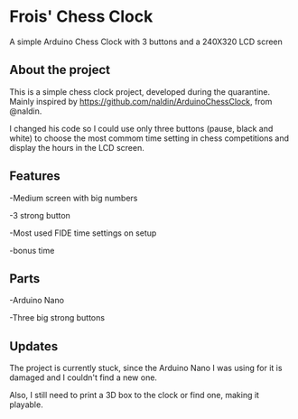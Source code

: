 # Frois' Chess Clock
A simple Arduino Chess Clock with 3 buttons and a 240X320 LCD screen

## About the project
This is a simple chess clock project, developed during the quarantine. Mainly inspired by https://github.com/naldin/ArduinoChessClock, from @naldin. 

I changed his code so I could use only three buttons (pause, black and white) to choose the most commom time setting in chess competitions and display the hours in the LCD screen.

## Features 
-Medium screen with big numbers

-3 strong button

-Most used FIDE time settings on setup

-bonus time

## Parts
-Arduino Nano

-Three big strong buttons

## Updates
The project is currently stuck, since the Arduino Nano I was using for it is damaged and I couldn't find a new one.

Also, I still need to print a 3D box to the clock or find one, making it playable. 

